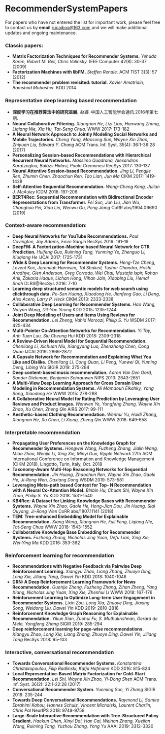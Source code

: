 # RecommenderSystemPapers
For papers who have not entered the list for important work, please feel free to contact us by **email** [rucaibox@163.com](mailto:shuqingbian@gmail.com) and we will make additional updates and ongoing maintenance.

### Classic papers:
-	**Matrix Factorization Techniques for Recommender Systems.** *Yehuda Koren, Robert M. Bell, Chris Volinsky.* IEEE Computer 42(8): 30-37 (2009)
-	**Factorization Machines with libFM.** *Steffen Rendle.* ACM TIST 3(3): 57 (2012)
-	**The recommender problem revisited: tutorial.** *Xavier Amatriain, Bamshad Mobasher.* KDD 2014

### Representative deep learning based recommendation
-	**深度学习在推荐算法中的研究进展.** *赵鑫.* 中国人工智能学会通讯.2016年第七期. 
-	**Neural Collaborative Filtering.** *Xiangnan He, Lizi Liao, Hanwang Zhang, Liqiang Nie, Xia Hu, Tat-Seng Chua.* WWW 2017: 173-182
-	**A Neural Network Approach to Jointly Modeling Social Networks and Mobile Trajectories.** *Cheng Yang, Maosong Sun, Wayne Xin Zhao, Zhiyuan Liu, Edward Y. Chang* ACM Trans. Inf. Syst. 35(4): 36:1-36:28 (2017)
-	**Personalizing Session-based Recommendations with Hierarchical Recurrent Neural Networks.** *Massimo Quadrana, Alexandros Karatzoglou, Balázs Hidasi, Paolo Cremonesi* RecSys 2017: 130-137
-	**Neural Attentive Session-based Recommendation.** *Jing Li, Pengjie Ren, Zhumin Chen, Zhaochun Ren, Tao Lian, Jun Ma* CIKM 2017: 1419-1428
-	**Self-Attentive Sequential Recommendation.** *Wang-Cheng Kang, Julian J. McAuley* ICDM 2018: 197-206
-	**BERT4Rec: Sequential Recommendation with Bidirectional Encoder Representations from Transformer.** *Fei Sun, Jun Liu, Jian Wu, Changhua Pei, Xiao Lin, Wenwu Ou, Peng Jiang* CoRR abs/1904.06690 (2019)

### Context-aware recommendation:
-	**Deep Neural Networks for YouTube Recommendations.** *Paul Covington, Jay Adams, Emre Sargin* RecSys 2016: 191-19
-	**DeepFM: A Factorization-Machine based Neural Network for CTR Prediction.** *Huifeng Guo, Ruiming Tang, Yunming Ye, Zhenguo Li, Xiuqiang He* IJCAI 2017: 1725-1731
-	**Wide & Deep Learning for Recommender Systems.** *Heng-Tze Cheng, Levent Koc, Jeremiah Harmsen, Tal Shaked, Tushar Chandra, Hrishi Aradhye, Glen Anderson, Greg Corrado, Wei Chai, Mustafa Ispir, Rohan Anil, Zakaria Haque, Lichan Hong, Vihan Jain, Xiaobing Liu, Hemal Shah* DLRS@RecSys 2016: 7-10
-	**Learning deep structured semantic models for web search using clickthrough data.** *Po-Sen Huang, Xiaodong He, Jianfeng Gao, Li Deng, Alex Acero, Larry P. Heck* CIKM 2013: 2333-2338
-	**Collaborative Deep Learning for Recommender Systems.** *Hao Wang, Naiyan Wang, Dit-Yan Yeung* KDD 2015: 1235-1244
-	**Joint Deep Modeling of Users and Items Using Reviews for Recommendation.** *Lei Zheng, Vahid Noroozi, Philip S. Yu* WSDM 2017: 425-434
-	**Multi-Pointer Co-Attention Networks for Recommendation.** *Yi Tay, Anh Tuan Luu, Siu Cheung Hui* KDD 2018: 2309-2318
-	**A Review-Driven Neural Model for Sequential Recommendation.** *Chenliang Li, Xichuan Niu, Xiangyang Luo, Zhenzhong Chen, Cong Quan* IJCAI 2019: 2866-2872
-	**A Capsule Network for Recommendation and Explaining What You Like and Dislike.** *Chenliang Li, Cong Quan, Li Peng, Yunwei Qi, Yuming Deng, Libing Wu* SIGIR 2019: 275-284
-	**Deep content-based music recommendation.** *Aäron Van Den Oord, Sander Dieleman, Benjamin Schrauwen* NIPS 2013: 2643-2651
-	**A Multi-View Deep Learning Approach for Cross Domain User Modeling in Recommendation Systems.** *Ali Mamdouh Elkahky, Yang Song, Xiaodong He* WWW 2015: 278-288
-	**A Collaborative Neural Model for Rating Prediction by Leveraging User Reviews and Product Images.** *Wenwen Ye, Yongfeng Zhang, Wayne Xin Zhao, Xu Chen, Zheng Qin* AIRS 2017: 99-111
-	**Aesthetic-based Clothing Recommendation.** *Wenhui Yu, Huidi Zhang, Xiangnan He, Xu Chen, Li Xiong, Zheng Qin* WWW 2018: 649-658

### Interpretable recommendation
-	**Propagating User Preferences on the Knowledge Graph for Recommender Systems.** *Hongwei Wang, Fuzheng Zhang, Jialin Wang, Miao Zhao, Wenjie Li, Xing Xie, Minyi Guo, Ripple Network* 27th ACM International Conference on Information and Knowledge Management (CIKM 2018), Lingotto, Turin, Italy, Oct. 2018
-	**Taxonomy-Aware Multi-Hop Reasoning Networks for Sequential Recommendation.** *Jin Huang, Zhaochun Ren, Wayne Xin Zhao, Gaole He, Ji-Rong Wen, Daxiang Dong* WSDM 2019: 573-581
-	**Leveraging Meta-path based Context for Top- N Recommendation with A Neural Co-Attention Model.** *Binbin Hu, Chuan Shi, Wayne Xin Zhao, Philip S. Yu* KDD 2018: 1531-1540
-	**KB4Rec: A Dataset for Linking Knowledge Bases with Recommender Systems.** *Wayne Xin Zhao, Gaole He, Hong-Jian Dou, Jin Huang, Siqi Ouyang, Ji-Rong Wen* CoRR abs/1807.11141 (2018)
-	**TEM: Tree-enhanced Embedding Model for Explainable Recommendation.** *Xiang Wang, Xiangnan He, Fuli Feng, Liqiang Nie, Tat-Seng Chua* WWW 2018: 1543-1552
-	**Collaborative Knowledge Base Embedding for Recommender Systems.** *Fuzheng Zhang, Nicholas Jing Yuan, Defu Lian, Xing Xie, Wei-Ying Ma* KDD 2016: 353-362

### Reinforcement learning for recommendation
-	**Recommendations with Negative Feedback via Pairwise Deep Reinforcement Learning.** *Xiangyu Zhao, Liang Zhang, Zhuoye Ding, Long Xia, Jiliang Tang, Dawei Yin* KDD 2018: 1040-1048
-	**DRN: A Deep Reinforcement Learning Framework for News Recommendation.** *Guanjie Zheng, Fuzheng Zhang, Zihan Zheng, Yang Xiang, Nicholas Jing Yuan, Xing Xie, Zhenhui Li* WWW 2018: 167-176
-	**Reinforcement Learning to Optimize Long-term User Engagement in Recommender Systems.** *Lixin Zou, Long Xia, Zhuoye Ding, Jiaxing Song, Weidong Liu, Dawei Yin* KDD 2019: 2810-2818
-	**Reinforcement Knowledge Graph Reasoning for Explainable Recommendation.** *Yikun Xian, Zuohui Fu, S. Muthukrishnan, Gerard de Melo, Yongfeng Zhang* SIGIR 2019: 285-294
-	**Deep reinforcement learning for page-wise recommendations.** *Xiangyu Zhao, Long Xia, Liang Zhang, Zhuoye Ding, Dawei Yin, Jiliang Tang* RecSys 2018: 95-103

### Interactive, conversational recommendation
-	**Towards Conversational Recommender Systems.** *Konstantina Christakopoulou, Filip Radlinski, Katja Hofmann* KDD 2016: 815-824
-	**Local Representative-Based Matrix Factorization for Cold-Start Recommendation.** *Lei Shi, Wayne Xin Zhao, Yi-Dong Shen* ACM Trans. Inf. Syst. 36(2): 22:1-22:28 (2017)
-	**Conversational Recommender System.** *Yueming Sun, Yi Zhang* SIGIR 2018: 235-244
-	**Towards Deep Conversational Recommendations.** *Raymond Li, Samira Ebrahimi Kahou, Hannes Schulz, Vincent Michalski, Laurent Charlin, Chris Pal* NeurIPS 2018: 9748-9758
-	**Large-Scale Interactive Recommendation with Tree-Structured Policy Gradient.** *Haokun Chen, Xinyi Dai, Han Cai, Weinan Zhang, Xuejian Wang, Ruiming Tang, Yuzhou Zhang, Yong Yu* AAAI 2019: 3312-3320
